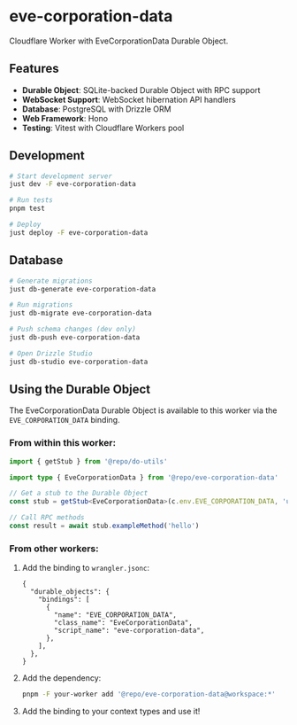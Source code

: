 # eve-corporation-data

Cloudflare Worker with EveCorporationData Durable Object.

## Features

- **Durable Object**: SQLite-backed Durable Object with RPC support
- **WebSocket Support**: WebSocket hibernation API handlers
- **Database**: PostgreSQL with Drizzle ORM
- **Web Framework**: Hono
- **Testing**: Vitest with Cloudflare Workers pool

## Development

```bash
# Start development server
just dev -F eve-corporation-data

# Run tests
pnpm test

# Deploy
just deploy -F eve-corporation-data
```

## Database

```bash
# Generate migrations
just db-generate eve-corporation-data

# Run migrations
just db-migrate eve-corporation-data

# Push schema changes (dev only)
just db-push eve-corporation-data

# Open Drizzle Studio
just db-studio eve-corporation-data
```

## Using the Durable Object

The EveCorporationData Durable Object is available to this worker via the `EVE_CORPORATION_DATA` binding.

### From within this worker:

```typescript
import { getStub } from '@repo/do-utils'

import type { EveCorporationData } from '@repo/eve-corporation-data'

// Get a stub to the Durable Object
const stub = getStub<EveCorporationData>(c.env.EVE_CORPORATION_DATA, 'unique-id')

// Call RPC methods
const result = await stub.exampleMethod('hello')
```

### From other workers:

1. Add the binding to `wrangler.jsonc`:

   ```jsonc
   {
     "durable_objects": {
       "bindings": [
         {
           "name": "EVE_CORPORATION_DATA",
           "class_name": "EveCorporationData",
           "script_name": "eve-corporation-data",
         },
       ],
     },
   }
   ```

2. Add the dependency:

   ```bash
   pnpm -F your-worker add '@repo/eve-corporation-data@workspace:*'
   ```

3. Add the binding to your context types and use it!
